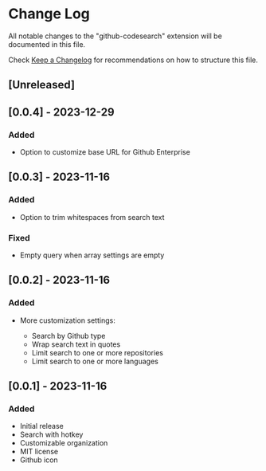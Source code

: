 # Change Log

All notable changes to the "github-codesearch" extension will be documented in this file.

Check [Keep a Changelog](http://keepachangelog.com/) for recommendations on how to structure this file.

## [Unreleased]

## [0.0.4] - 2023-12-29

### Added

- Option to customize base URL for Github Enterprise

## [0.0.3] - 2023-11-16

### Added

- Option to trim whitespaces from search text

### Fixed

- Empty query when array settings are empty

## [0.0.2] - 2023-11-16

### Added

- More customization settings:

  - Search by Github type
  - Wrap search text in quotes
  - Limit search to one or more repositories
  - Limit search to one or more languages

## [0.0.1] - 2023-11-16

### Added

- Initial release
- Search with hotkey
- Customizable organization
- MIT license
- Github icon
